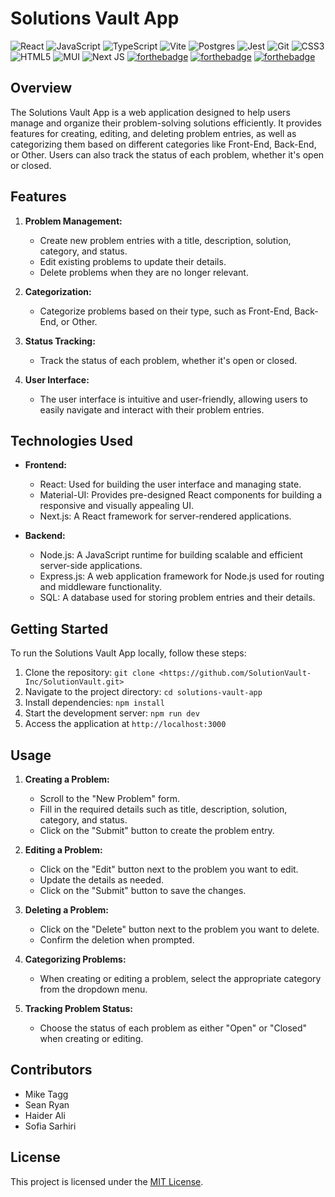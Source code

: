 # Solutions Vault App
![React](https://img.shields.io/badge/react-%2320232a.svg?style=for-the-badge&logo=react&logoColor=%2361DAFB)
![JavaScript](https://img.shields.io/badge/javascript-%23323330.svg?style=for-the-badge&logo=javascript&logoColor=%23F7DF1E)
![TypeScript](https://img.shields.io/badge/typescript-%23007ACC.svg?style=for-the-badge&logo=typescript&logoColor=white)
![Vite](https://img.shields.io/badge/vite-%23646CFF.svg?style=for-the-badge&logo=vite&logoColor=white)
![Postgres](https://img.shields.io/badge/postgres-%23316192.svg?style=for-the-badge&logo=postgresql&logoColor=white)
![Jest](https://img.shields.io/badge/-jest-%23C21325?style=for-the-badge&logo=jest&logoColor=white)
![Git](https://img.shields.io/badge/git-%23F05033.svg?style=for-the-badge&logo=git&logoColor=white)
![CSS3](https://img.shields.io/badge/css3-%231572B6.svg?style=for-the-badge&logo=css3&logoColor=white)
![HTML5]( https://img.shields.io/badge/html5-%23E34F26.svg?style=for-the-badge&logo=html5&logoColor=white)
![MUI](https://img.shields.io/badge/MUI-%230081CB.svg?style=for-the-badge&logo=mui&logoColor=white)
![Next JS](https://img.shields.io/badge/Next-black?style=for-the-badge&logo=next.js&logoColor=white)
[![forthebadge](https://forthebadge.com/images/badges/certified-snoop-lion.svg)](https://forthebadge.com)
[![forthebadge](https://forthebadge.com/images/badges/powered-by-coffee.svg)](https://forthebadge.com)
[![forthebadge](https://forthebadge.com/images/badges/built-with-love.svg)](https://forthebadge.com)

## Overview

The Solutions Vault App is a web application designed to help users manage and organize their problem-solving solutions efficiently. It provides features for creating, editing, and deleting problem entries, as well as categorizing them based on different categories like Front-End, Back-End, or Other. Users can also track the status of each problem, whether it's open or closed.

## Features

1. **Problem Management:**
   - Create new problem entries with a title, description, solution, category, and status.
   - Edit existing problems to update their details.
   - Delete problems when they are no longer relevant.

2. **Categorization:**
   - Categorize problems based on their type, such as Front-End, Back-End, or Other.
   
3. **Status Tracking:**
   - Track the status of each problem, whether it's open or closed.

4. **User Interface:**
   - The user interface is intuitive and user-friendly, allowing users to easily navigate and interact with their problem entries.

## Technologies Used

- **Frontend:**
  - React: Used for building the user interface and managing state.
  - Material-UI: Provides pre-designed React components for building a responsive and visually appealing UI.
  - Next.js: A React framework for server-rendered applications.

- **Backend:**
  - Node.js: A JavaScript runtime for building scalable and efficient server-side applications.
  - Express.js: A web application framework for Node.js used for routing and middleware functionality.
  - SQL: A database used for storing problem entries and their details.

## Getting Started

To run the Solutions Vault App locally, follow these steps:

1. Clone the repository: `git clone <https://github.com/SolutionVault-Inc/SolutionVault.git>`
2. Navigate to the project directory: `cd solutions-vault-app`
3. Install dependencies: `npm install`
4. Start the development server: `npm run dev`
5. Access the application at `http://localhost:3000`

## Usage

1. **Creating a Problem:**
   - Scroll to the "New Problem" form.
   - Fill in the required details such as title, description, solution, category, and status.
   - Click on the "Submit" button to create the problem entry.

2. **Editing a Problem:**
   - Click on the "Edit" button next to the problem you want to edit.
   - Update the details as needed.
   - Click on the "Submit" button to save the changes.

3. **Deleting a Problem:**
   - Click on the "Delete" button next to the problem you want to delete.
   - Confirm the deletion when prompted.

4. **Categorizing Problems:**
   - When creating or editing a problem, select the appropriate category from the dropdown menu.

5. **Tracking Problem Status:**
   - Choose the status of each problem as either "Open" or "Closed" when creating or editing.

## Contributors

- Mike Tagg 
- Sean Ryan
- Haider Ali
- Sofia Sarhiri



## License

This project is licensed under the [MIT License](link-to-license).
